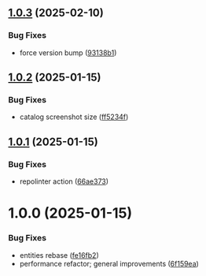 ## [1.0.3](https://github.com/newrelic/nr1-aqm/compare/v1.0.2...v1.0.3) (2025-02-10)


### Bug Fixes

* force version bump ([93138b1](https://github.com/newrelic/nr1-aqm/commit/93138b16373187f205b39f642e8305b85e5b50e6))

## [1.0.2](https://github.com/newrelic/nr1-aqm/compare/v1.0.1...v1.0.2) (2025-01-15)


### Bug Fixes

* catalog screenshot size ([ff5234f](https://github.com/newrelic/nr1-aqm/commit/ff5234f881964b7a05722d8459d57de7508dc6cb))

## [1.0.1](https://github.com/newrelic/nr1-aqm/compare/v1.0.0...v1.0.1) (2025-01-15)


### Bug Fixes

* repolinter action ([66ae373](https://github.com/newrelic/nr1-aqm/commit/66ae373d5dd98e9e3ab9a6470fb35352aadaa5b5))

# 1.0.0 (2025-01-15)


### Bug Fixes

* entities rebase ([fe16fb2](https://github.com/newrelic/nr1-aqm/commit/fe16fb2a0a816c4552ced461b2cd5b8206d5059d))
* performance refactor; general improvements ([6f159ea](https://github.com/newrelic/nr1-aqm/commit/6f159ea29f3450a76b095b6777c535da30c73e8f))
